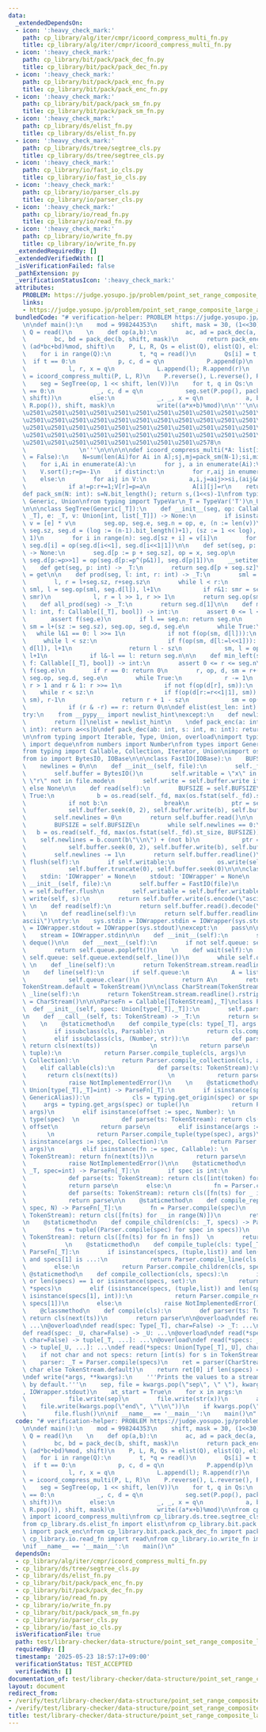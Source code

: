 ```yaml
---
data:
  _extendedDependsOn:
  - icon: ':heavy_check_mark:'
    path: cp_library/alg/iter/cmpr/icoord_compress_multi_fn.py
    title: cp_library/alg/iter/cmpr/icoord_compress_multi_fn.py
  - icon: ':heavy_check_mark:'
    path: cp_library/bit/pack/pack_dec_fn.py
    title: cp_library/bit/pack/pack_dec_fn.py
  - icon: ':heavy_check_mark:'
    path: cp_library/bit/pack/pack_enc_fn.py
    title: cp_library/bit/pack/pack_enc_fn.py
  - icon: ':heavy_check_mark:'
    path: cp_library/bit/pack/pack_sm_fn.py
    title: cp_library/bit/pack/pack_sm_fn.py
  - icon: ':heavy_check_mark:'
    path: cp_library/ds/elist_fn.py
    title: cp_library/ds/elist_fn.py
  - icon: ':heavy_check_mark:'
    path: cp_library/ds/tree/segtree_cls.py
    title: cp_library/ds/tree/segtree_cls.py
  - icon: ':heavy_check_mark:'
    path: cp_library/io/fast_io_cls.py
    title: cp_library/io/fast_io_cls.py
  - icon: ':heavy_check_mark:'
    path: cp_library/io/parser_cls.py
    title: cp_library/io/parser_cls.py
  - icon: ':heavy_check_mark:'
    path: cp_library/io/read_fn.py
    title: cp_library/io/read_fn.py
  - icon: ':heavy_check_mark:'
    path: cp_library/io/write_fn.py
    title: cp_library/io/write_fn.py
  _extendedRequiredBy: []
  _extendedVerifiedWith: []
  _isVerificationFailed: false
  _pathExtension: py
  _verificationStatusIcon: ':heavy_check_mark:'
  attributes:
    PROBLEM: https://judge.yosupo.jp/problem/point_set_range_composite_large_array
    links:
    - https://judge.yosupo.jp/problem/point_set_range_composite_large_array
  bundledCode: "# verification-helper: PROBLEM https://judge.yosupo.jp/problem/point_set_range_composite_large_array\n\
    \n\ndef main():\n    mod = 998244353\n    shift, mask = 30, (1<<30)-1\n    N,\
    \ Q = read()\n    \n    def op(a,b):\n        ac, ad = pack_dec(a, shift, mask)\n\
    \        bc, bd = pack_dec(b, shift, mask)\n        return pack_enc(ac*bc%mod,\
    \ (ad*bc+bd)%mod, shift)\n    P, L, R, Qs = elist(Q), elist(Q), elist(Q), [None]*Q\n\
    \    for i in range(Q):\n        t, *q = read()\n        Qs[i] = t, q\n      \
    \  if t == 0:\n            p, c, d = q\n            P.append(p)\n        else:\n\
    \            l, r, x = q\n            L.append(l); R.append(r)\n    P, L, R, V\
    \ = icoord_compress_multi(P, L, R)\n    P.reverse(), L.reverse(), R.reverse()\n\
    \    seg = SegTree(op, 1 << shift, len(V))\n    for t, q in Qs:\n        if t\
    \ == 0:\n            _, c, d = q\n            seg.set(P.pop(), pack_enc(c, d,\
    \ shift))\n        else:\n            _, _, x = q\n            a, b = pack_dec(seg.prod(L.pop(),\
    \ R.pop()), shift, mask)\n            write((a*x+b)%mod)\n\n'''\n\u257A\u2501\u2501\
    \u2501\u2501\u2501\u2501\u2501\u2501\u2501\u2501\u2501\u2501\u2501\u2501\u2501\
    \u2501\u2501\u2501\u2501\u2501\u2501\u2501\u2501\u2501\u2501\u2501\u2501\u2501\
    \u2501\u2501\u2501\u2501\u2501\u2501\u2501\u2501\u2501\u2501\u2501\u2501\u2501\
    \u2501\u2501\u2501\u2501\u2501\u2501\u2501\u2501\u2501\u2501\u2501\u2501\u2501\
    \u2501\u2501\u2501\u2501\u2501\u2501\u2501\u2501\u2578\n             https://kobejean.github.io/cp-library\
    \               \n'''\n\n\n\n\ndef icoord_compress_multi(*A: list[int], distinct\
    \ = False):\n    N=sum(len(Ai)for Ai in A);sj,mj=pack_sm(N-1);si,mi=pack_sm((len(A)-1)<<sj);V,k=[0]*N,0\n\
    \    for i,Ai in enumerate(A):\n        for j, a in enumerate(Ai):V[k]=a<<si|i<<sj|j;k+=1\n\
    \    V.sort();r=p=-1\n    if distinct:\n        for r,aij in enumerate(V):a,i,j=aij>>si,(aij&mi)>>sj,aij&mj;A[i][j],V[r]=r,a\n\
    \    else:\n        for aij in V:\n            a,i,j=aij>>si,(aij&mi)>>sj,aij&mj\n\
    \            if a!=p:r+=1;V[r]=p=a\n            A[i][j]=r\n    return*A,V\n\n\n\
    def pack_sm(N: int): s=N.bit_length(); return s,(1<<s)-1\nfrom typing import Callable,\
    \ Generic, Union\nfrom typing import TypeVar\n_T = TypeVar('T')\n_U = TypeVar('U')\n\
    \n\n\nclass SegTree(Generic[_T]):\n    def __init__(seg, op: Callable[[_T, _T],\
    \ _T], e: _T, v: Union[int, list[_T]]) -> None:\n        if isinstance(v, int):\
    \ v = [e] * v\n        seg.op, seg.e, seg.n = op, e, (n := len(v))\n        seg.log,\
    \ seg.sz, seg.d = (log := (n-1).bit_length()+1), (sz := 1 << log), [e] * (sz <<\
    \ 1)\n        for i in range(n): seg.d[sz + i] = v[i]\n        for i in range(sz-1,0,-1):\
    \ seg.d[i] = op(seg.d[i<<1], seg.d[i<<1|1])\n\n    def set(seg, p: int, x: _T)\
    \ -> None:\n        seg.d[p := p + seg.sz], op = x, seg.op\n        for _ in range(seg.log):\
    \ seg.d[p:=p>>1] = op(seg.d[p:=p^(p&1)], seg.d[p|1])\n    __setitem__ = set\n\n\
    \    def get(seg, p: int) -> _T:\n        return seg.d[p + seg.sz]\n    __getitem__\
    \ = get\n\n    def prod(seg, l: int, r: int) -> _T:\n        sml = smr = seg.e\n\
    \        l, r = l+seg.sz, r+seg.sz\n        while l < r:\n            if l&1:\
    \ sml, l = seg.op(sml, seg.d[l]), l+1\n            if r&1: smr = seg.op(seg.d[r:=r-1],\
    \ smr)\n            l, r = l >> 1, r >> 1\n        return seg.op(sml, smr)\n\n\
    \    def all_prod(seg) -> _T:\n        return seg.d[1]\n\n    def max_right(seg,\
    \ l: int, f: Callable[[_T], bool]) -> int:\n        assert 0 <= l <= seg.n\n \
    \       assert f(seg.e)\n        if l == seg.n: return seg.n\n        l, op, d,\
    \ sm = l+(sz := seg.sz), seg.op, seg.d, seg.e\n        while True:\n         \
    \   while l&1 == 0: l >>= 1\n            if not f(op(sm, d[l])):\n           \
    \     while l < sz:\n                    if f(op(sm, d[l:=l<<1])): sm, l = op(sm,\
    \ d[l]), l+1\n                return l - sz\n            sm, l = op(sm, d[l]),\
    \ l+1\n            if l&-l == l: return seg.n\n\n    def min_left(seg, r: int,\
    \ f: Callable[[_T], bool]) -> int:\n        assert 0 <= r <= seg.n\n        assert\
    \ f(seg.e)\n        if r == 0: return 0\n        r, op, d, sm = r+(sz := seg.sz),\
    \ seg.op, seg.d, seg.e\n        while True:\n            r -= 1\n            while\
    \ r > 1 and r & 1: r >>= 1\n            if not f(op(d[r], sm)):\n            \
    \    while r < sz:\n                    if f(op(d[r:=r<<1|1], sm)): sm, r = op(d[r],\
    \ sm), r-1\n                return r + 1 - sz\n            sm = op(d[r], sm)\n\
    \            if (r & -r) == r: return 0\n\ndef elist(est_len: int) -> list: ...\n\
    try:\n    from __pypy__ import newlist_hint\nexcept:\n    def newlist_hint(hint):\n\
    \        return []\nelist = newlist_hint\n    \ndef pack_enc(a: int, b: int, s:\
    \ int): return a<<s|b\ndef pack_dec(ab: int, s: int, m: int): return ab>>s,ab&m\n\
    \n\nfrom typing import Iterable, Type, Union, overload\nimport typing\nfrom collections\
    \ import deque\nfrom numbers import Number\nfrom types import GenericAlias \n\
    from typing import Callable, Collection, Iterator, Union\nimport os\nimport sys\n\
    from io import BytesIO, IOBase\n\n\nclass FastIO(IOBase):\n    BUFSIZE = 8192\n\
    \    newlines = 0\n\n    def __init__(self, file):\n        self._fd = file.fileno()\n\
    \        self.buffer = BytesIO()\n        self.writable = \"x\" in file.mode or\
    \ \"r\" not in file.mode\n        self.write = self.buffer.write if self.writable\
    \ else None\n\n    def read(self):\n        BUFSIZE = self.BUFSIZE\n        while\
    \ True:\n            b = os.read(self._fd, max(os.fstat(self._fd).st_size, BUFSIZE))\n\
    \            if not b:\n                break\n            ptr = self.buffer.tell()\n\
    \            self.buffer.seek(0, 2), self.buffer.write(b), self.buffer.seek(ptr)\n\
    \        self.newlines = 0\n        return self.buffer.read()\n\n    def readline(self):\n\
    \        BUFSIZE = self.BUFSIZE\n        while self.newlines == 0:\n         \
    \   b = os.read(self._fd, max(os.fstat(self._fd).st_size, BUFSIZE))\n        \
    \    self.newlines = b.count(b\"\\n\") + (not b)\n            ptr = self.buffer.tell()\n\
    \            self.buffer.seek(0, 2), self.buffer.write(b), self.buffer.seek(ptr)\n\
    \        self.newlines -= 1\n        return self.buffer.readline()\n\n    def\
    \ flush(self):\n        if self.writable:\n            os.write(self._fd, self.buffer.getvalue())\n\
    \            self.buffer.truncate(0), self.buffer.seek(0)\n\n\nclass IOWrapper(IOBase):\n\
    \    stdin: 'IOWrapper' = None\n    stdout: 'IOWrapper' = None\n    \n    def\
    \ __init__(self, file):\n        self.buffer = FastIO(file)\n        self.flush\
    \ = self.buffer.flush\n        self.writable = self.buffer.writable\n\n    def\
    \ write(self, s):\n        return self.buffer.write(s.encode(\"ascii\"))\n   \
    \ \n    def read(self):\n        return self.buffer.read().decode(\"ascii\")\n\
    \    \n    def readline(self):\n        return self.buffer.readline().decode(\"\
    ascii\")\ntry:\n    sys.stdin = IOWrapper.stdin = IOWrapper(sys.stdin)\n    sys.stdout\
    \ = IOWrapper.stdout = IOWrapper(sys.stdout)\nexcept:\n    pass\n\nclass TokenStream(Iterator):\n\
    \    stream = IOWrapper.stdin\n\n    def __init__(self):\n        self.queue =\
    \ deque()\n\n    def __next__(self):\n        if not self.queue: self.queue.extend(self._line())\n\
    \        return self.queue.popleft()\n    \n    def wait(self):\n        if not\
    \ self.queue: self.queue.extend(self._line())\n        while self.queue: yield\n\
    \ \n    def _line(self):\n        return TokenStream.stream.readline().split()\n\
    \n    def line(self):\n        if self.queue:\n            A = list(self.queue)\n\
    \            self.queue.clear()\n            return A\n        return self._line()\n\
    TokenStream.default = TokenStream()\n\nclass CharStream(TokenStream):\n    def\
    \ _line(self):\n        return TokenStream.stream.readline().rstrip()\nCharStream.default\
    \ = CharStream()\n\n\nParseFn = Callable[[TokenStream],_T]\nclass Parser:\n  \
    \  def __init__(self, spec: Union[type[_T],_T]):\n        self.parse = Parser.compile(spec)\n\
    \n    def __call__(self, ts: TokenStream) -> _T:\n        return self.parse(ts)\n\
    \    \n    @staticmethod\n    def compile_type(cls: type[_T], args = ()) -> _T:\n\
    \        if issubclass(cls, Parsable):\n            return cls.compile(*args)\n\
    \        elif issubclass(cls, (Number, str)):\n            def parse(ts: TokenStream):\
    \ return cls(next(ts))              \n            return parse\n        elif issubclass(cls,\
    \ tuple):\n            return Parser.compile_tuple(cls, args)\n        elif issubclass(cls,\
    \ Collection):\n            return Parser.compile_collection(cls, args)\n    \
    \    elif callable(cls):\n            def parse(ts: TokenStream):\n          \
    \      return cls(next(ts))              \n            return parse\n        else:\n\
    \            raise NotImplementedError()\n    \n    @staticmethod\n    def compile(spec:\
    \ Union[type[_T],_T]=int) -> ParseFn[_T]:\n        if isinstance(spec, (type,\
    \ GenericAlias)):\n            cls = typing.get_origin(spec) or spec\n       \
    \     args = typing.get_args(spec) or tuple()\n            return Parser.compile_type(cls,\
    \ args)\n        elif isinstance(offset := spec, Number): \n            cls =\
    \ type(spec)  \n            def parse(ts: TokenStream): return cls(next(ts)) +\
    \ offset\n            return parse\n        elif isinstance(args := spec, tuple):\
    \      \n            return Parser.compile_tuple(type(spec), args)\n        elif\
    \ isinstance(args := spec, Collection):\n            return Parser.compile_collection(type(spec),\
    \ args)\n        elif isinstance(fn := spec, Callable): \n            def parse(ts:\
    \ TokenStream): return fn(next(ts))\n            return parse\n        else:\n\
    \            raise NotImplementedError()\n\n    @staticmethod\n    def compile_line(cls:\
    \ _T, spec=int) -> ParseFn[_T]:\n        if spec is int:\n            fn = Parser.compile(spec)\n\
    \            def parse(ts: TokenStream): return cls([int(token) for token in ts.line()])\n\
    \            return parse\n        else:\n            fn = Parser.compile(spec)\n\
    \            def parse(ts: TokenStream): return cls([fn(ts) for _ in ts.wait()])\n\
    \            return parse\n\n    @staticmethod\n    def compile_repeat(cls: _T,\
    \ spec, N) -> ParseFn[_T]:\n        fn = Parser.compile(spec)\n        def parse(ts:\
    \ TokenStream): return cls([fn(ts) for _ in range(N)])\n        return parse\n\
    \n    @staticmethod\n    def compile_children(cls: _T, specs) -> ParseFn[_T]:\n\
    \        fns = tuple((Parser.compile(spec) for spec in specs))\n        def parse(ts:\
    \ TokenStream): return cls([fn(ts) for fn in fns])  \n        return parse\n \
    \           \n    @staticmethod\n    def compile_tuple(cls: type[_T], specs) ->\
    \ ParseFn[_T]:\n        if isinstance(specs, (tuple,list)) and len(specs) == 2\
    \ and specs[1] is ...:\n            return Parser.compile_line(cls, specs[0])\n\
    \        else:\n            return Parser.compile_children(cls, specs)\n\n   \
    \ @staticmethod\n    def compile_collection(cls, specs):\n        if not specs\
    \ or len(specs) == 1 or isinstance(specs, set):\n            return Parser.compile_line(cls,\
    \ *specs)\n        elif (isinstance(specs, (tuple,list)) and len(specs) == 2 and\
    \ isinstance(specs[1], int)):\n            return Parser.compile_repeat(cls, specs[0],\
    \ specs[1])\n        else:\n            raise NotImplementedError()\n\nclass Parsable:\n\
    \    @classmethod\n    def compile(cls):\n        def parser(ts: TokenStream):\
    \ return cls(next(ts))\n        return parser\n\n@overload\ndef read() -> list[int]:\
    \ ...\n@overload\ndef read(spec: Type[_T], char=False) -> _T: ...\n@overload\n\
    def read(spec: _U, char=False) -> _U: ...\n@overload\ndef read(*specs: Type[_T],\
    \ char=False) -> tuple[_T, ...]: ...\n@overload\ndef read(*specs: _U, char=False)\
    \ -> tuple[_U, ...]: ...\ndef read(*specs: Union[Type[_T],_U], char=False):\n\
    \    if not char and not specs: return [int(s) for s in TokenStream.default.line()]\n\
    \    parser: _T = Parser.compile(specs)\n    ret = parser(CharStream.default if\
    \ char else TokenStream.default)\n    return ret[0] if len(specs) == 1 else ret\n\
    \ndef write(*args, **kwargs):\n    '''Prints the values to a stream, or to stdout_fast\
    \ by default.'''\n    sep, file = kwargs.pop(\"sep\", \" \"), kwargs.pop(\"file\"\
    , IOWrapper.stdout)\n    at_start = True\n    for x in args:\n        if not at_start:\n\
    \            file.write(sep)\n        file.write(str(x))\n        at_start = False\n\
    \    file.write(kwargs.pop(\"end\", \"\\n\"))\n    if kwargs.pop(\"flush\", False):\n\
    \        file.flush()\n\nif __name__ == '__main__':\n    main()\n"
  code: "# verification-helper: PROBLEM https://judge.yosupo.jp/problem/point_set_range_composite_large_array\n\
    \n\ndef main():\n    mod = 998244353\n    shift, mask = 30, (1<<30)-1\n    N,\
    \ Q = read()\n    \n    def op(a,b):\n        ac, ad = pack_dec(a, shift, mask)\n\
    \        bc, bd = pack_dec(b, shift, mask)\n        return pack_enc(ac*bc%mod,\
    \ (ad*bc+bd)%mod, shift)\n    P, L, R, Qs = elist(Q), elist(Q), elist(Q), [None]*Q\n\
    \    for i in range(Q):\n        t, *q = read()\n        Qs[i] = t, q\n      \
    \  if t == 0:\n            p, c, d = q\n            P.append(p)\n        else:\n\
    \            l, r, x = q\n            L.append(l); R.append(r)\n    P, L, R, V\
    \ = icoord_compress_multi(P, L, R)\n    P.reverse(), L.reverse(), R.reverse()\n\
    \    seg = SegTree(op, 1 << shift, len(V))\n    for t, q in Qs:\n        if t\
    \ == 0:\n            _, c, d = q\n            seg.set(P.pop(), pack_enc(c, d,\
    \ shift))\n        else:\n            _, _, x = q\n            a, b = pack_dec(seg.prod(L.pop(),\
    \ R.pop()), shift, mask)\n            write((a*x+b)%mod)\n\nfrom cp_library.alg.iter.cmpr.icoord_compress_multi_fn\
    \ import icoord_compress_multi\nfrom cp_library.ds.tree.segtree_cls import SegTree\n\
    from cp_library.ds.elist_fn import elist\nfrom cp_library.bit.pack.pack_enc_fn\
    \ import pack_enc\nfrom cp_library.bit.pack.pack_dec_fn import pack_dec\nfrom\
    \ cp_library.io.read_fn import read\nfrom cp_library.io.write_fn import write\n\
    \nif __name__ == '__main__':\n    main()\n"
  dependsOn:
  - cp_library/alg/iter/cmpr/icoord_compress_multi_fn.py
  - cp_library/ds/tree/segtree_cls.py
  - cp_library/ds/elist_fn.py
  - cp_library/bit/pack/pack_enc_fn.py
  - cp_library/bit/pack/pack_dec_fn.py
  - cp_library/io/read_fn.py
  - cp_library/io/write_fn.py
  - cp_library/bit/pack/pack_sm_fn.py
  - cp_library/io/parser_cls.py
  - cp_library/io/fast_io_cls.py
  isVerificationFile: true
  path: test/library-checker/data-structure/point_set_range_composite_large_array.test.py
  requiredBy: []
  timestamp: '2025-05-23 18:57:17+09:00'
  verificationStatus: TEST_ACCEPTED
  verifiedWith: []
documentation_of: test/library-checker/data-structure/point_set_range_composite_large_array.test.py
layout: document
redirect_from:
- /verify/test/library-checker/data-structure/point_set_range_composite_large_array.test.py
- /verify/test/library-checker/data-structure/point_set_range_composite_large_array.test.py.html
title: test/library-checker/data-structure/point_set_range_composite_large_array.test.py
---
```

